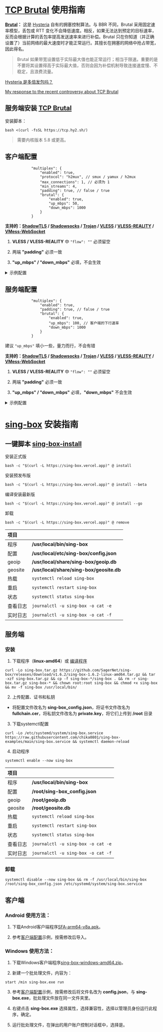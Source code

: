 # [TCP Brutal](https://github.com/apernet/tcp-brutal) 使用指南

**[Brutal](https://hysteria.network/zh/docs/advanced/Full-Server-Config/)：** 这是 [Hysteria](https://github.com/apernet/hysteria) 自有的拥塞控制算法。与 BBR 不同，Brutal 采用固定速率模型，丢包或 RTT 变化不会降低速度。相反，如果无法达到预定的目标速率，反而会根据计算的丢包率提高发送速率来进行补偿。Brutal 只在你知道（并正确设置了）当前网络的最大速度时才能正常运行。其擅长在拥塞的网络中抢占带宽，因此得名。

> Brutal 如果带宽设置低于实际最大值也能正常运行；相当于限速。重要的是不要将其设置得高于实际最大值，否则会因为补偿机制导致连接速度慢、不稳定，且浪费流量。

[Hysteria 是多倍发包吗？](https://hysteria.network/zh/docs/misc/Hysteria-Brutal/)

[My response to the recent controversy about TCP Brutal](https://gist.github.com/tobyxdd/0993ac063b2eee94f7d36ddd786f52ce)

## 服务端安装 [TCP Brutal](https://github.com/apernet/tcp-brutal/blob/master/README.zh.md#%E7%94%A8%E6%88%B7%E6%8C%87%E5%8D%97)

安装脚本：

```
bash <(curl -fsSL https://tcp.hy2.sh/)
```

> 需要内核版本 5.8 或更高。

## 客户端配置

```jsonc
            "multiplex": {
                "enabled": true,
                "protocol": "h2mux", // smux / yamux / h2mux
                "max_connections": 1, // 必须为 1
                "min_streams": 4,
                "padding": true, // false / true
                "brutal": {
                    "enabled": true,
                    "up_mbps": 50,
                    "down_mbps": 1000
                }
            }
```

**支持的：[ShadowTLS](ShadowTLS) / [Shadowsocks](Shadowsocks) / [Trojan](Trojan) / [VLESS](VLESS-XTLS-Vision) / [VLESS-REALITY](VLESS-XTLS-uTLS-REALITY) / [VMess-WebSocket](VMess-WebSocket)**

1. **VLESS / VLESS-REALITY** 中 `"flow": ""` 必须留空

2. 两端 **"padding"** 必须一致

3. **"up_mbps" / "down_mbps"** 必填，不会生效

<details> <summary>示例配置</summary>

```jsonc
{
    "inbounds": [
        {
            "type": "mixed",
            "listen": "::",
            "listen_port": 10000
        }
    ],
    "outbounds": [
        {
            "type": "vless",
            "server": "233.33.33.33",
            "server_port": 443,
            "uuid": "chika",
            "flow": "",
            "tls": {
                "enabled": true,
                "server_name": "www.lovelive-anime.jp",
                "utls": {
                    "enabled": true,
                    "fingerprint": "chrome"
                }
             },
            "packet_encoding": "xudp",
            "multiplex": {
                "enabled": true,
                "protocol": "h2mux",
                "max_connections": 1,
                "min_streams": 4,
                "padding": true,
                "brutal": {
                    "enabled": true,
                    "up_mbps": 50,
                    "down_mbps": 1000
                }
            }
        }
    ]
}
```

</details>

## 服务端配置

```jsonc
            "multiplex": {
                "enabled": true,
                "padding": true, // false / true
                "brutal": {
                    "enabled": true,
                    "up_mbps": 100, // 客户端的下行速率
                    "down_mbps": 1000
                }
            }
```

建议 `"up_mbps"` 填小一些，量力而行，不会有错

**支持的：[ShadowTLS](ShadowTLS) / [Shadowsocks](Shadowsocks) / [Trojan](Trojan) / [VLESS](VLESS-XTLS-Vision) / [VLESS-REALITY](VLESS-XTLS-uTLS-REALITY) / [VMess-WebSocket](VMess-WebSocket)**

1. **VLESS / VLESS-REALITY** 中 `"flow": ""` 必须留空

2. 两端 **"padding"** 必须一致

3. **"up_mbps" / "down_mbps"** 必填，**"down_mbps"** 不会生效

<details> <summary>示例配置</summary>

```jsonc
{
    "inbounds": [
        {
            "type": "vless",
            "listen": "::",
            "listen_port": 443,
            "users": [
                {
                    "uuid": "chika",
                    "flow": ""
                }
            ],
            "tls": {
                "enabled": true,
                "certificate_path": "/root/fullchain.cer",
                "key_path": "/root/private.key"
            },
            "multiplex": {
                "enabled": true,
                "padding": true,
                "brutal": {
                    "enabled": true,
                    "up_mbps": 100,
                    "down_mbps": 1000
                }
            }
        }
    ],
    "outbounds": [
        {
            "type": "direct"
        }
    ]
}
```

</details>

# [sing-box](https://github.com/SagerNet/sing-box) 安装指南

## 一键脚本 [sing-box-install](https://github.com/chise0713/sing-box-install) 

安装正式版

```
bash -c "$(curl -L https://sing-box.vercel.app)" @ install
```

安装预发布版

```
bash -c "$(curl -L https://sing-box.vercel.app)" @ install --beta
```

编译安装最新版

```
bash -c "$(curl -L https://sing-box.vercel.app)" @ install --go
```

卸载

```
bash -c "$(curl -L https://sing-box.vercel.app)" @ remove
```

| 项目 | |
| :--- | :--- |
| 程序 | **/usr/local/bin/sing-box** |
| 配置 | **/usr/local/etc/sing-box/config.json** |
| geoip | **/usr/local/share/sing-box/geoip.db** |
| geosite | **/usr/local/share/sing-box/geosite.db** |
| 热载 | `systemctl reload sing-box` |
| 重启 | `systemctl restart sing-box` |
| 状态 | `systemctl status sing-box` |
| 查看日志 | `journalctl -u sing-box -o cat -e` |
| 实时日志 | `journalctl -u sing-box -o cat -f` |

## 服务端

### 安装

1. 下载程序（**linux-amd64**）或 [编译程序](compile_sing-box.md)

```
curl -Lo sing-box.tar.gz https://github.com/SagerNet/sing-box/releases/download/v1.6.2/sing-box-1.6.2-linux-amd64.tar.gz && tar -xzf sing-box.tar.gz && cp -f sing-box-*/sing-box . && rm -r sing-box.tar.gz sing-box-* && chown root:root sing-box && chmod +x sing-box && mv -f sing-box /usr/local/bin/
```

2. 上传配置、证书和私钥

- 将配置文件改名为 **sing-box_config.json**，将证书文件改名为 **fullchain.cer**，将私钥文件改名为 **private.key**，将它们上传到 **/root** 目录

3. 下载systemctl配置

```
curl -Lo /etc/systemd/system/sing-box.service https://raw.githubusercontent.com/chika0801/sing-box-examples/main/sing-box.service && systemctl daemon-reload
```

4. 启动程序

```
systemctl enable --now sing-box
```

| 项目 | |
| :--- | :--- |
| 程序 | **/usr/local/bin/sing-box** |
| 配置 | **/root/sing-box_config.json** |
| geoip | **/root/geoip.db** |
| geosite | **/root/geosite.db** |
| 热载 | `systemctl reload sing-box` |
| 重启 | `systemctl restart sing-box` |
| 状态 | `systemctl status sing-box` |
| 查看日志 | `journalctl -u sing-box -o cat -e` |
| 实时日志 | `journalctl -u sing-box -o cat -f` |

### 卸载

```
systemctl disable --now sing-box && rm -f /usr/local/bin/sing-box /root/sing-box_config.json /etc/systemd/system/sing-box.service
```

## 客户端

### Android 使用方法：

1. 下载Android客户端程序[SFA-arm64-v8a.apk](https://github.com/SagerNet/sing-box/releases)。

2. 参考[客户端配置](Tun/config_client_android.json)示例，按需修改后导入。

### Windows 使用方法：

1. 下载Windows客户端程序[sing-box-windows-amd64.zip](https://github.com/SagerNet/sing-box/releases)。

2. 新建一个批处理文件，内容为：

```
start /min sing-box.exe run
```

3. 参考[客户端配置](Tun/config_client_windows.json)示例，按需修改后将文件名改为 **config.json**，与 **sing-box.exe**，批处理文件放在同一文件夹里。

4. 右键点击 **sing-box.exe** 选择属性，选择兼容性，选择以管理员身份运行此程序，确定。

5. 运行批处理文件，在弹出的用户账户控制对话框中，选择是。
